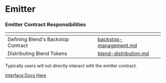 # Emitter

### Emitter Contract Responsibilities

<table data-view="cards"><thead><tr><th></th><th></th><th></th><th data-hidden data-card-target data-type="content-ref"></th></tr></thead><tbody><tr><td>Defining Blend's Backstop Contract</td><td></td><td></td><td><a href="backstop-management.md">backstop-management.md</a></td></tr><tr><td>Distributing Blend Tokens</td><td></td><td></td><td><a href="blend-distribution.md">blend-distribution.md</a></td></tr></tbody></table>

Typically users will not directly interact with the emitter contract.

[Interface Docs Here](https://docs.rs/blend-interfaces/0.0.1/blend\_interfaces/emitter/index.html)
